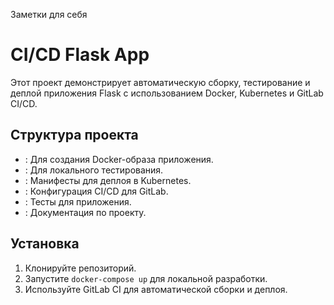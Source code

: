 Заметки для себя
# CI/CD Flask App

Этот проект демонстрирует автоматическую сборку, тестирование и деплой приложения Flask с использованием Docker, Kubernetes и GitLab CI/CD.

## Структура проекта

- : Для создания Docker-образа приложения.
- : Для локального тестирования.
- : Манифесты для деплоя в Kubernetes.
- : Конфигурация CI/CD для GitLab.
- : Тесты для приложения.
- : Документация по проекту.

## Установка

1. Клонируйте репозиторий.
2. Запустите `docker-compose up` для локальной разработки.
3. Используйте GitLab CI для автоматической сборки и деплоя.
